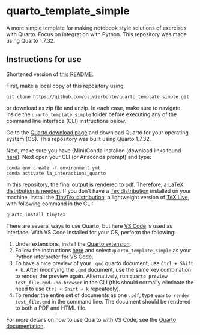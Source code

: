 # quarto_template_simple
A more simple template for making notebook style solutions of exercises with Quarto. Focus on integration with Python. This repository was made using Quarto 1.7.32. 

## Instructions for use

Shortened version of [this README](https://github.com/olivierbonte/Land_Atmosphere_interactions_notes/blob/5eb545af06890d440c73043b1e6f4ab3771a0dbe/README.md). 

First, make a local copy of this repository using

```
git clone https://github.com/olivierbonte/quarto_template_simple.git
```

or download as zip file and unzip. In each case, make sure to navigate inside the `quarto_template_simple` folder before executing any of the command line interface (CLI) instructions below.

Go to the [Quarto download page](https://quarto.org/docs/download/) and download Quarto for your operating system (OS). This repository was built using Quarto 1.7.32.

Next, make sure you have (Mini)Conda installed (download links found [here](https://docs.anaconda.com/miniconda/)). Next open your CLI (or Anaconda prompt) and type:

```
conda env create -f environment.yml
conda activate la_interactions_quarto
```

In this repository, the final output is rendered to pdf. Therefore, [a LaTeX distribution is needed](https://quarto.org/docs/output-formats/pdf-basics.html#prerequisites). If you don't have a [Tex distribution](https://www.latex-project.org/get/#tex-distributions) installed on your machine, install the [TinyTex distribution](https://yihui.org/tinytex/), a lightweight version of [TeX Live](https://www.tug.org/texlive/), with following command in the CLI:

```
quarto install tinytex
```

There are several ways to use Quarto, but here [VS Code](https://code.visualstudio.com/Download) is used as interface. With VS Code installed for your OS, perform the following:

1. Under extensions, install the [Quarto extension](https://marketplace.visualstudio.com/items?itemName=quarto.quarto).
2. Follow the instructions [here](https://code.visualstudio.com/docs/python/environments#_select-and-activate-an-environment) and select `quarto_template_simple` as your Python interpreter for VS Code.
3. To have a nice preview of your `.qmd` quarto document, use `Ctrl + Shift + k`. After modifying the `.qmd` document, use the same key combination to render the preview again. Alternatively, run `quarto preview test_file.qmd--no-browser` in the CLI (this should normally eliminate the need to use `Ctrl + Shift + k` repeatedly).
4. To render the entire set of documents as one `.pdf`, type `quarto render test_file.qmd` in the command line. The document should be rendered to both a PDF and HTML file. 

For more details on how to use Quarto with VS Code, see the [Quarto documentation](https://quarto.org/docs/get-started/hello/vscode.html).

